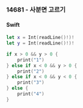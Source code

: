 ### 14681 - 사분면 고르기

#### Swift

```swift
let x = Int(readLine()!)!
let y = Int(readLine()!)!

if x > 0 && y > 0 {
    print("1")
} else if x < 0 && y > 0 {
    print("2")
} else if x < 0 && y < 0 {
    print("3")
} else {
    print("4")
}
```